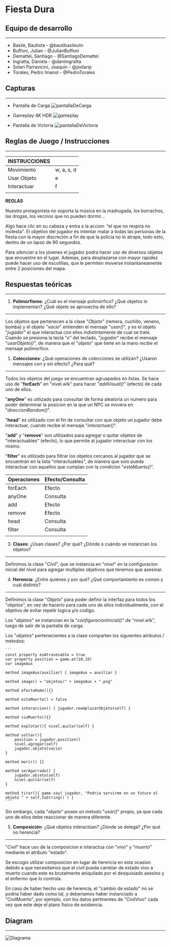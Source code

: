 # Fiesta Dura
## Equipo de desarrollo
---

- Basile, Bautista - @bautibasileutn
- Buffoni, Julian - @JulianBuffoni
- Demattei, Santiago - @SantiagoDemattei
- Ingratta, Daniela - @daniingratta
- Solari Parravicini, Joaquin - @jsolarip
- Torales, Pedro Imanol - @PedroTorales
## Capturas
---

- Pantalla de Carga
![pantallaDeCarga](https://imgur.com/RbzasyD.png)

- Gameplay 4K HDR
![gameplay](https://imgur.com/R9yyIs1.png)

- Pantalla de Victoria
![pantallaDeVictoria](https://imgur.com/umRjuwJ.png)

## Reglas de Juego / Instrucciones
---

|INSTRUCCIONES               |            |
|---------------|------------|
|Movimiento     | w, a, s, d |
|Usar Objeto    |     e      |
|Interactuar    |     f      |
|               |            |

**REGLAS**

Nuestro protagonista no soporta la música en la madrugada, los borrachos, las drogas, los vecinos que no pueden dormir…

Algo hace clic en su cabeza y entra a la accion: "el que no respira no molesta".
El objetivo del jugador es intentar matar a todas las personas de la fiesta con la mayor discreción a fin de que la policía no lo atrape, todo esto, dentro de un lapso de 90 segundos.

Para *silenciar* a los jóvenes el jugador podra hacer uso de diversos objetos que encuentre en el lugar. Ademas, para desplazarse con mayor rapidez puede hacer uso de escotillas, que le permiten moverse instantaneamente entre 2 posiciones del mapa.
## Respuestas teóricas
---

1. **Polimorfismo**: ¿Cuál es el mensaje polimórfico? ¿Qué objetos lo implementan? ¿Qué objeto se aprovecha de ello?
---

Los objetos que pertenecen a la clase "*Objeto*" (remera, cuchillo, veneno, bomba) y el objeto "*vacio*" entienden el mensaje "*usar()*", y es el objeto "*jugador*" el que interactua con ellos indistintamente de cual se trate.
Cuando se presiona la tecla "*e*" del teclado, "*jugador*" recibe el mensaje "*usarObjeto()*", de manera que el "*objeto*" que tiene en la mano recibe el mensaje polimorfico.

1. **Colecciones**: ¿Qué operaciones de colecciones se utilizan? ¿Usaron mensajes con y sin efecto? ¿Para qué?
---

Todos los objetos del juego se encuentran agruapados en listas. Se hace uso de "**forEach**" en "nivel.wlk" para hacer "*addVisual()*" (efecto) de cada uno de ellos.

"**anyOne**" es utilizado para consultar de forma aleatoria un numero para poder determinar la posicion en la que un NPC se movera en "*direccionRandom()*".

"**head**" es utilizado con el fin de consultar con que objeto un jugador debe interactuar, cuando recibe el mensaje "*interactuar()*".

"**add**" y "**remove**" son utilizados para agregar o quitar objetos de "interactuables" (efecto), lo que permite al jugador interactuar con los mismo.

"**filter**" es utilizado para filtrar los objetos cercanos al jugador que se encuentran en la lista "interactuables", de manera que solo pueda interactuar con aquellos que cumplan con la condicion "*estaMuerto()*".

|Operaciones|Efecto/Consulta|
|-----------|---------------|
|forEach    |Efecto         |
|anyOne     |Consulta       |
|add        |Efecto         |
|remove     |Efecto         |
|head       |Consulta       |
|filter     |Consulta       |
|           |               |

3. **Clases**: ¿Usan clases? ¿Por qué? ¿Dónde o cuándo se instancian los objetos?
---

Definimos la clase "*Civil*", que se instancia en "*nivel*" en la configuracion inicial del nivel para agregar multiples objetivos que tenemos que asesinar.

4. **Herencia**: ¿Entre quiénes y por qué? ¿Qué comportamiento es común y cuál distinto?
---

Definimos la clase "*Objeto*" para poder definir la interfaz para todos los "*objetos*", en vez de hacerlo para cada uno de ellos individualmente, con el objetivo de evitar repetir logica y/o codigo.

Los "*objetos*" se instancian en la "*configuracionInicial()*" de "nivel.wlk", luego de salir de la pantalla de carga.

Los "*objetos*" pertenecientes a la clase comparten los siguientes atributos / metodos:

    ```
    const property esAtravesable = true
	var property position = game.at(10,10)
	var imageAux
	
	method imageAux(auxiliar) { imageAux = auxiliar } 
	
	method image() = "objetos/" + imageAux + ".png"
	
	method efectoHumo(){}
	
	method estaMuerto() = false

	method interaccion() { jugador.reemplazarObjeto(self) }
	
	method vioMuerto(){}
	
	method explotar(){ nivel.quitar(self) }
	
	method soltar(){
		position = jugador.position()
		nivel.agregar(self)
		jugador.objeto(vacio)
	}
	
	method morir() {}
	
	method serAgarrado() {
		jugador.objeto(self)
		nivel.quitar(self)
    }
    
    method tirar(){ game.say( jugador, "Podria servirme en un futuro el objeto " + self.toString() ) }
    ```

Sin embargo, cada "*objeto*" posee un metodo "*usar()*" propio, ya que cada uno de ellos debe reaccionar de manera diferente.

5. **Composición**: ¿Qué objetos interactúan? ¿Dónde se delega? ¿Por qué no herencia?
---

"*Civil*" hace uso de la composicion e interactua con "*vivo*" y "*muerto*" mediante el atributo "estado".

Se escogio utilizar composicion en lugar de herencia en esta ocasion debido a que necesitamos que el civil pueda cambiar de estado vivo a muerto cuando este es brutalmente aniquilado por el desquisiado asesino y el enfermo que lo controla.

En caso de haber hecho uso de herencia, el "cambio de estado" no se podria haber dado como tal, y deberiamos haber instanciado a "CivilMuerto", por ejemplo, con los datos pertinentes de "CivilVivo" cada vez que este deje el plano fisico de existencia.

## Diagram
---

![Diagrama](https://imgur.com/oYFvV2w.png)